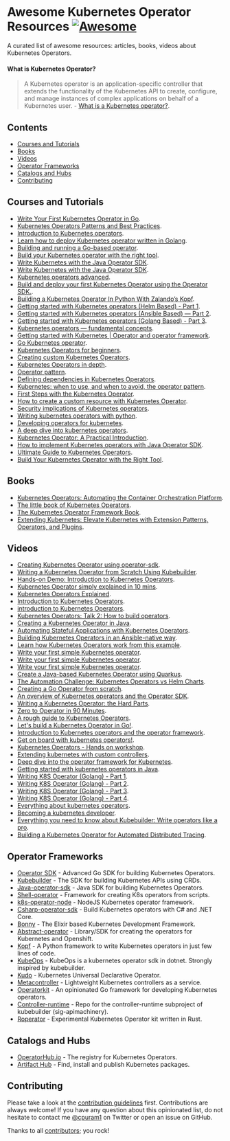 # Awesome Kubernetes Operator Resources [![Awesome](https://cdn.rawgit.com/sindresorhus/awesome/d7305f38d29fed78fa85652e3a63e154dd8e8829/media/badge.svg)](https://github.com/sindresorhus/awesome)

A curated list of awesome resources: articles, books, videos about Kubernetes Operators.

#### What is Kubernetes Operator?
> A Kubernetes operator is an application-specific controller that extends the functionality of the Kubernetes API to create, configure, and manage instances of complex applications on behalf of a Kubernetes user. - [What is a Kubernetes operator?](https://www.redhat.com/en/topics/containers/what-is-a-kubernetes-operator#:~:text=A%20Kubernetes%20operator%20is%20an,behalf%20of%20a%20Kubernetes%20user).

## Contents
- [Courses and Tutorials](#courses-and-tutorials)
- [Books](#books)
- [Videos](#videos)
- [Operator Frameworks](#operator-frameworks)
- [Catalogs and Hubs](#catalogs-and-Hubs)
- [Contributing](#contributing)


## Courses and Tutorials
* [Write Your First Kubernetes Operator in Go](https://shahin-mahmud.medium.com/write-your-first-kubernetes-operator-in-go-177047337eae).
* [Kubernetes Operators Patterns and Best Practices](https://developer.ibm.com/articles/kubernetes-operators-patterns-and-best-practices/).
* [ Introduction to Kubernetes operators](https://cognitiveclass.ai/courses/kubernetes-operators-intermediate).
* [Learn how to deploy Kubernetes operator written in Golang](https://docs.ovh.com/sg/en/kubernetes/deploying-go-operator/).
* [Building and running a Go-based operator](https://sdk.operatorframework.io/docs/building-operators/golang/tutorial/).
* [Build your Kubernetes operator with the right tool](https://cloud.redhat.com/blog/build-your-kubernetes-operator-with-the-right-tool).
* [Write Kubernetes with the Java Operator SDK](https://developers.redhat.com/articles/2022/02/15/write-kubernetes-java-java-operator-sdk).
* [Write Kubernetes with the Java Operator SDK](https://developers.redhat.com/articles/2022/02/15/write-kubernetes-java-java-operator-sdk).
* [Kubernetes operators advanced](https://courses.cognitiveclass.ai/courses/course-v1:IBM+CO0302EN+v1/course/).
* [Build and deploy your first Kubernetes Operator using the Operator SDK.](https://medium.com/faun/writing-your-first-kubernetes-operator-8f3df4453234).
* [Building a Kubernetes Operator In Python With Zalando’s Kopf](https://medium.com/swlh/building-a-kubernetes-operator-in-python-with-zalandos-kopf-37c311d8edff).
* [Getting started with Kubernetes operators (Helm Based) - Part 1](https://www.velotio.com/engineering-blog/getting-started-with-kubernetes-operators-helm-based-part-1).
* [Getting started with Kubernetes operators (Ansible Based) — Part 2](https://medium.com/velotio-perspectives/getting-started-with-kubernetes-operators-ansible-based-part-2-472eb0d453b7).
* [Getting started with Kubernetes operators (Golang Based) - Part 3](https://www.velotio.com/engineering-blog/getting-started-with-kubernetes-operators-golang-based-part-3).
* [Kubernetes operators — fundamental concepts](https://medium.com/@vivek-syngh/kubernetes-operators-fundamental-concepts-f9671597acfd).
* [Getting started with Kubernetes | Operator and operator framework](https://medium.com/@alibaba-cloud/getting-started-with-kubernetes-operator-and-operator-framework-8fe406985e34).
* [Go Kubernetes operator](https://medium.com/techlogs/go-kubernetes-operator-963461e528c5).
* [Kubernetes Operators for beginners](https://medium.com/@truestorydavestorey/kubernetes-operators-for-beginners-8f53ead07097).
* [Creating custom Kubernetes Operators](https://www.weave.works/blog/creating-custom-kubernetes-operators).
* [Kubernetes Operators in depth](https://www.infoq.com/articles/kubernetes-operators-in-depth/).
* [Operator pattern](https://kubernetes.io/docs/concepts/extend-kubernetes/operator/).
* [Defining dependencies in Kubernetes Operators](http://heidloff.net/article/defining-dependencies-kubernetes-operators/).
* [Kubernetes: when to use, and when to avoid, the operator pattern](https://thenewstack.io/kubernetes-when-to-use-and-when-to-avoid-the-operator-pattern/).
* [First Steps with the Kubernetes Operator](https://dzone.com/articles/first-steps-with-the-kubernetes-operator).
* [How to create a custom resource with Kubernetes Operator](https://codilime.com/blog/how-to-create-a-custom-resource-with-kubernetes-operator/).
* [Security implications of Kubernetes operators](https://snyk.io/blog/security-implications-of-kubernetes-operators/).
* [Writing kubernetes operators with python](https://www.spectrocloud.com/blog/writing-kubernetes-operators-with-python/).
* [Developing operators for kubernetes](https://www.maibornwolff.de/en/know-how/developing-operators-for-kubernetes/).
* [A deep dive into kubernetes operators](https://cloudnativenow.com/features/a-deep-dive-into-kubernetes-operators/).
* [Kubernetes Operator: A Practical Introduction](https://www.linkedin.com/pulse/kubernetes-operator-practical-introduction-bhanu-chaddha/).
* [How to implement Kubernetes operators with Java Operator SDK](https://developers.redhat.com/articles/2023/08/16/how-implement-kubernetes-operators-java-operator-sdk).
* [Ultimate Guide to Kubernetes Operators](https://komodor.com/learn/kubernetes-operator/).
* [Build Your Kubernetes Operator with the Right Tool](https://hazelcast.com/blog/build-your-kubernetes-operator-with-the-right-tool/).


## Books
* [Kubernetes Operators: Automating the Container Orchestration Platform](https://www.oreilly.com/library/view/kubernetes-operators/9781492048039/).
* [The little book of Kubernetes Operators](https://leanpub.com/the-little-book-of-kubernetes-operators).
* [The Kubernetes Operator Framework Book](https://www.amazon.com/Kubernetes-Operator-Framework-Book-management/dp/1803232854).
* [Extending Kubernetes: Elevate Kubernetes with Extension Patterns, Operators, and Plugins](https://www.amazon.com/Extending-Kubernetes-Extension-Patterns-Operators/dp/1484270940).



## Videos
* [Creating Kubernetes Operator using operator-sdk](https://www.youtube.com/watch?v=FHjLL5e7h00).
* [Writing a Kubernetes Operator from Scratch Using Kubebuilder](https://www.youtube.com/watch?v=LLVoyXjYlYM).
* [Hands-on Demo: Introduction to Kubernetes Operators](https://www.youtube.com/watch?v=wDLbqlEHuBc).
* [Kubernetes Operator simply explained in 10 mins](https://www.youtube.com/watch?v=ha3LjlD6g7g).
* [Kubernetes Operators Explained](https://www.youtube.com/watch?v=i9V4oCa5f9I).
* [Introduction to Kubernetes Operators](https://developer.ibm.com/articles/introduction-to-kubernetes-operators/).
* [introduction to Kubernetes Operators](https://www.youtube.com/watch?v=KRNlDQTeFKs).
* [Kubernetes Operators: Talk 2: How to build operators](https://www.redhat.com/en/about/videos/kubernetes-operators-talk-2-how-to-build-operators).
* [Creating a Kubernetes Operator in Java](https://dzone.com/articles/creating-a-kubernetes-operator-in-java-video).
* [Automating Stateful Applications with Kubernetes Operators](https://www.openstack.org/videos/summits/berlin-2018/automating-stateful-applications-with-kubernetes-operators).
* [Building Kubernetes Operators in an Ansible-native way](https://chrisshort.net/video/building-kubernetes-operators-ansible-native-way/).
* [Learn how Kubernetes Operators work from this example](https://www.theserverside.com/blog/Coffee-Talk-Java-News-Stories-and-Opinions/kubernetes-operators-example-tutorial-k8s-docker-mariadb).
* [Write your first simple Kubernetes operator](https://suedbroecker.net/2021/02/05/write-your-first-simple-kubernetes-operator/).
* [Write your first simple Kubernetes operator](https://suedbroecker.net/2021/02/05/write-your-first-simple-kubernetes-operator/).
* [Write your first simple Kubernetes operator](https://suedbroecker.net/2021/02/05/write-your-first-simple-kubernetes-operator/).
* [Create a Java-based Kubernetes Operator using Quarkus](https://www.youtube.com/watch?v=s56LRtdbSB4).
* [The Automation Challenge: Kubernetes Operators vs Helm Charts](https://www.youtube.com/watch?v=HGHYD7ejBBs).
* [Creating a Go Operator from scratch](https://www.youtube.com/watch?v=Uu9fwiJBckw).
* [An overview of Kubernetes operators and the Operator SDK](https://www.youtube.com/watch?v=huX6Sk1lKAY).
* [Writing a Kubernetes Operator: the Hard Parts](https://www.youtube.com/watch?v=wMqzAOp15wo).
* [Zero to Operator in 90 Minutes](https://www.youtube.com/watch?v=KBTXBUVNF2I).
* [A rough guide to Kubernetes Operators](https://www.youtube.com/watch?v=NfxQb--4Wng).
* [Let's build a Kubernetes Operator in Go!](https://www.youtube.com/watch?v=8Ex7ybi273g&t=328s).
* [Introduction to Kubernetes operators and the operator framework](https://www.youtube.com/watch?v=pTbuHoMp68s).
* [Get on board with kubernetes operators!](https://www.youtube.com/watch?v=JNDjE9-2Bg4).
* [Kubernetes Operators - Hands on workshop](https://www.youtube.com/watch?v=bWc2D1NSVPQ).
* [Extending kubernetes with custom controllers](https://www.youtube.com/watch?v=-MawbsIDSk8).
* [Deep dive into the operator framework for Kubernetes](https://www.youtube.com/watch?v=8_DaCcRMp5I).
* [Getting started with kubernetes operators in Java](https://www.youtube.com/watch?v=1kePLR2abno).
* [Writing K8S Operator (Golang) - Part 1](https://www.youtube.com/watch?v=89PdRvRUcPU).
* [Writing K8S Operator (Golang) - Part 2](https://www.youtube.com/watch?v=MOutOgdXfnA).
* [Writing K8S Operator (Golang) - Part 3](https://www.youtube.com/watch?v=Wtyj0V4Inmg).
* [Writing K8S Operator (Golang) - Part 4](https://www.youtube.com/watch?v=BnzfUWQHDzA).
* [Everything about kubernetes operators](https://www.youtube.com/watch?v=VAojjIYVhGk).
* [Becoming a kubernetes developer](https://www.youtube.com/watch?v=fDkoxrz7BXw).
* [Everything you need to know about Kubebuilder: Write operators like a pro](https://www.youtube.com/watch?v=_XUJ1HoinWA).
* [Building a Kubernetes Operator for Automated Distributed Tracing](https://www.youtube.com/watch?v=lPpYIYx6gcA).



## Operator Frameworks
* [Operator SDK](https://github.com/operator-framework/operator-sdk) - Advanced Go SDK for building Kubernetes Operators.
* [Kubebuilder](https://github.com/kubernetes-sigs/kubebuilder) - The SDK for building Kubernetes APIs using CRDs.
* [Java-operator-sdk](https://github.com/ContainerSolutions/java-operator-sdk) - Java SDK for building Kubernetes Operators.
* [Shell-operator](https://github.com/flant/shell-operator) - Framework for creating K8s operators from scripts.
* [k8s-operator-node](https://github.com/flant/shell-operator) - NodeJS Kubernetes operator framework.
* [Csharp-operator-sdk](https://github.com/falox/csharp-operator-sdk) - Build Kubernetes operators with C# and .NET Core.
* [Bonny](https://github.com/coryodaniel/bonny) - The Elixir based Kubernetes Development Framework.
* [Abstract-operator](https://github.com/jvm-operators/abstract-operator) - Library/SDK for creating the operators for Kubernetes and Openshift.
* [Kopf](https://github.com/zalando-incubator/kopf) - A Python framework to write Kubernetes operators in just few lines of code.
* [KubeOps](https://github.com/buehler/dotnet-operator-sdk) - KubeOps is a kubernetes operator sdk in dotnet. Strongly inspired by kubebuilder.
* [Kudo](https://github.com/kudobuilder/kudo) - Kubernetes Universal Declarative Operator.
* [Metacontroller](https://github.com/GoogleCloudPlatform/metacontroller) - Lightweight Kubernetes controllers as a service.
* [Operatorkit](https://github.com/giantswarm/operatorkit) - An opinionated Go framework for developing Kubernetes operators.
* [Controller-runtime](https://github.com/kubernetes-sigs/controller-runtime) - Repo for the controller-runtime subproject of kubebuilder (sig-apimachinery).
* [Roperator](https://github.com/psFried/roperator) - Experimental Kubernetes Operator kit written in Rust.

## Catalogs and Hubs
* [OperatorHub.io](https://operatorhub.io/) - The registry for Kubernetes Operators.
* [Artifact Hub](https://artifacthub.io/packages/search?operators=true&sort=relevance&page=1) - Find, install and publish Kubernetes packages.


## Contributing

Please take a look at the [contribution guidelines](CONTRIBUTING.md) first. Contributions are always welcome!
If you have any question about this opinionated list, do not hesitate to contact me [@cpuram1](https://twitter.com/cpuram1) on Twitter or open an issue on GitHub.

Thanks to all [contributors](https://github.com/calvin-puram/awesome-kubernetes-operator-resources/graphs/contributors); you rock!

